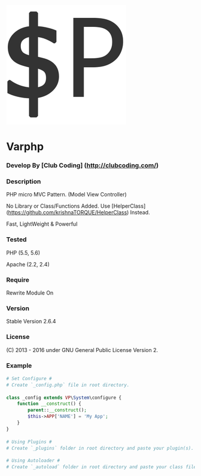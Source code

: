 ![Alt text](_apps/default/icon1.png?raw=true "Varphp")
# Varphp

### Develop By [Club Coding] (http://clubcoding.com/)

### Description
PHP micro MVC Pattern. (Model View Controller)

No Library or Class/Functions Added. 
Use [HelperClass] (https://github.com/krishnaTORQUE/HelperClass) Instead.

Fast, LightWeight & Powerful

### Tested
PHP     (5.5, 5.6)

Apache  (2.2, 2.4)

### Require
Rewrite Module On

### Version 
Stable Version 2.6.4

### License
(C) 2013 - 2016 
under GNU General Public License Version 2.

### Example
```php
# Set Configure #
# Create `_config.php` file in root directory.

class _config extends VP\System\configure {
    function __construct() {
        parent::__construct();
        $this->APP['NAME'] = 'My App';
    }
}

# Using Plugins #
# Create `_plugins` folder in root directory and paste your plugin(s).

# Using Autoloader #
# Create `_autoload` folder in root directory and paste your class file.
```